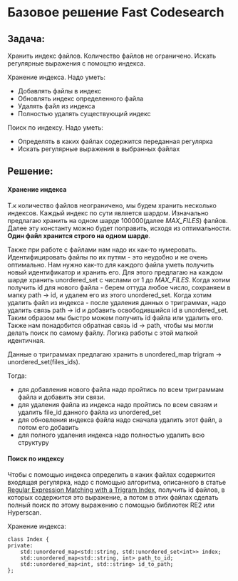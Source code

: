 # Базовое решение Fast Codesearch

## Задача:
Хранить индекс файлов. Количество файлов не ограничено.
Искать регулярные выражения с помощтю индекса.

Хранение индекса. Надо уметь:
- Добавлять файлы в индекс
- Обновлять индекс определенного файла
- Удалять файл из индекса
- Полностью удалять существующий индекс

Поиск по индексу. Надо уметь:
- Определять в каких файлах содержится переданная регулярка 
- Искать регулярные выражения в выбранных файлах

## Решение:

#### Хранение индекса
Т.к количество файлов неограничено, мы будем хранить несколько индексов. 
Каждый индекс по сути является шардом.
Изначально предлагаю хранить на одном шарде 100000(далее *MAX_FILES*) фалйов.
Далее эту константу можно будет поправить, исходя из оптимальности.
**Один файл хранится строго на одном шарде**.

Также при работе с файлами нам надо их как-то нумеровать.
Идентифицировать файлы по их путям - это неудобно и не очень оптимально.
Нам нужно как-то для каждого файла уметь получить новый идентификатор и хранить его.
Для этого предлагаю на каждом шарде хранить unordered_set c числами от 1 до *MAX_FILES*.
Когда хотим получить id для нового файла - берем оттуда любое число, сохраняем в мапку path -> id, и удалем его из этого unordered_set.
Когда хотим удалить файл из индекса - после удаления данных о триграммах, надо удалить связь path -> id и добавить освободившийся id в unordered_set.
Таким образом мы быстро можем получить id файла или удалить его.
Также нам понадобится обратная связь id -> path, чтобы мы могли делать поиск по самому файлу. Логика работы с этой мапкой идентичная.


Данные о триграммах предлагаю хранить в unordered_map trigram -> unordered_set(files_ids).


Тогда:
- для добавления нового файла надо пройтись по всем триграммам файла и добавить эти связи.
- для удаления файла из индекса надо пройтись по всем связям и удалить file_id данного файла из unordered_set
- для обновления индекса файла надо сначала удалить этот файл, а потом его добавить
- для полного удаления индекса надо полностью удалить всю структуру 

#### Поиск по индексу

Чтобы с помощью индекса определить в каких файлах содержится входящая регулярка, надо с помощью алгоритма,
описанного в статье [Regular Expression Matching with a Trigram Index](https://swtch.com/~rsc/regexp/regexp4.html),
получить id файлов, в которых содержится это выражение, а потом в этих файлах сделать полный поиск по этому
выражению с помощью библиотек RE2 или Hyperscan.

Хранение индекса:
```
class Index {
private:
    std::unordered_map<std::string, std::unordered_set<int>> index;
    std::unordered_map<std::string, int> path_to_id;
    std::unordered_map<int, std::string> id_to_path;
};

```